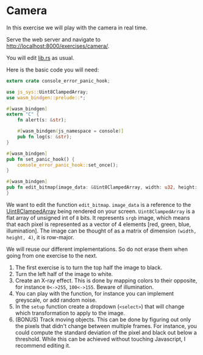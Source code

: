 # Camera

In this exercise we will play with the camera in real time.

Serve the web server and navigate to [http://localhost:8000/exercises/camera/](http://localhost:8000/exercises/camera/).

You will edit [lib.rs](../../rust-wasm-template/lib.rs) as usual.

Here is the basic code you will need:

```rust
extern crate console_error_panic_hook;

use js_sys::Uint8ClampedArray;
use wasm_bindgen::prelude::*;

#[wasm_bindgen]
extern "C" {
    fn alert(s: &str);

    #[wasm_bindgen(js_namespace = console)]
    pub fn log(s: &str);
}

#[wasm_bindgen]
pub fn set_panic_hook() {
    console_error_panic_hook::set_once();
}

#[wasm_bindgen]
pub fn edit_bitmap(image_data: &Uint8ClampedArray, width: u32, height: u32) {
}

```

We want to edit the function `edit_bitmap`. `image_data` is a reference to the [Uint8ClampedArray](https://rustwasm.github.io/wasm-bindgen/api/js_sys/struct.Uint8ClampedArray.html) being rendered on your screen. `Uint8ClampedArray` is a flat array of unsigned int of `8` bits.
It represents `srgb` image, which means that each pixel is represented as a vector of 4 elements [red, green, blue, illumination].
The image can be thought of as a matrix of dimension `(width, height, 4)`, it is row-major.

We will reuse our different implementations. So do not erase them when going from one exercise to the next.

1. The first exercise is to turn the top half the image to black.
2. Turn the left half of the image to white.
3. Create an X-ray effect. This is done by mapping colors to their opposite, for instance `0<->255`, `100<->155`. Beware of illumination.
4. You can play with the function, for instance you can implement greyscale, or add random noise.
5. In the `setup` function create a dropdown (`<select>`) that will change which transformation to apply to the image.
6. (BONUS) Track moving objects. This can be done by figuring out only the pixels that didn't change between multiple frames. For instance, you could compute the standard deviation of the pixel and black out below a threshold.
While this can be achieved without touching Javascript, I recommend editing it.